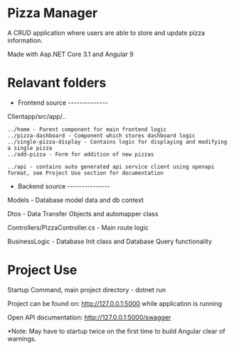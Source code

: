 # Pizza Manager

A CRUD application where users are able to store and update pizza information.

Made with Asp.NET Core 3.1 and Angular 9

# Relavant folders

- Frontend source --------------

Clientapp/src/app/..

    ../home - Parent component for main frontend logic
    ../pizza-dashboard - Component which stores dashboard logic
    ../single-pizza-display - Contains logic for displaying and modifying a single pizza
    ../add-pizza - Form for addition of new pizzas

    ../api - contains auto generated api service client using openapi format, see Project Use section for documentation

- Backend source ---------------

Models - Database model data and db context

Dtos - Data Transfer Objects and automapper class

Controllers/PizzaController.cs - Main route logic

BusinessLogic - Database Init class and Database Query functionality


# Project Use

Startup Command, main project directory - dotnet run

Project can be found on: http://127.0.0.1:5000 while application is running

Open API documentation: http://127.0.0.1:5000/swagger

*Note: May have to startup twice on the first time to build Angular clear of warnings.
